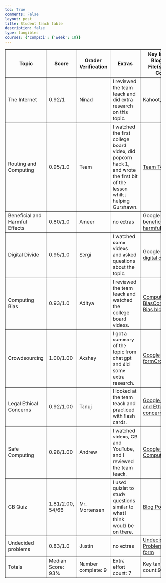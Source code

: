 ```yaml
---
toc: True
comments: False
layout: post
title: Student teach table
description: false
type: tangibles
courses: {'compsci': {'week': 18}}
---
```


<table border="1">
  <thead>
    <tr>
      <th>Topic</th>
      <th>Score</th>
      <th>Grader Verification</th>
      <th>Extras</th>
      <th>Key Indicators: Blog, GitHub File(s) and Key Commits</th>
    </tr>
  </thead>
  <tbody>
    <tr>
      <td>The Internet</td>
      <td>0.92/1</td>
      <td>Ninad</td>
      <td>I reviewed the team teach and did extra research on this topic.</td>
      <td>Kahoot, <a href="https://lincolnc2008.github.io/student3//2023/11/27/Internet_IPYNB_2_.html">the internet</a></td>
      <td></td>
    </tr>
    <tr>
      <td>Routing and Computing</td>
      <td>0.95/1.0</td>
      <td>Team</td>
      <td>I watched the first college board video, did popcorn hack 1, and wrote the first bit of the lesson whilst helping Gurshawn.</td>
      <td><a href="https://dantea-tech.github.io/GLADV2//2023/08/17/Routing-And-Computing-copy_IPYNB_2_.html">Team Teach</a></td>
      <td></td>
    </tr>
    <tr>
      <td>Beneficial and Harmful Effects</td>
      <td>0.80/1.0</td>
      <td>Ameer</td>
      <td>no extras</td>
      <td>Google form, <a href="https://lincolnc2008.github.io/student3//2023/12/04/Beneficial-Harmful-TeamTeach_IPYNB_2_.html">beneficial and harmful effects</a></td>
      <td></td>
    </tr>
    <tr>
      <td>Digital Divide</td>
      <td>0.95/1.0</td>
      <td>Sergi</td>
      <td>I watched some videos and asked questions about the topic.</td>
      <td>Google Form, <a href="https://lincolnc2008.github.io/student3//2023/11/17/Digital-Divide_IPYNB_2_.html">digital divide</a></td>
      <td></td>
    </tr>
    <tr>
      <td>Computing Bias</td>
      <td>0.93/1.0</td>
      <td>Aditya</td>
      <td>I reviewed the team teach and watched the college board videos.</td>
      <td><a href="https://nighthawkcoders.github.io/teacher_portfolio//2023/12/11/P2_student_Computing-Bias_IPYNB_2_.html">Computing Bias</a><a href="https://lincolnc2008.github.io/student3//2023/12/11/Computing-Bias-Team-Teach_IPYNB_2_.html">Computing Bias blog</a></td>
      <td></td>
    </tr>
    <tr>
      <td>Crowdsourcing</td>
      <td>1.00/1.00</td>
      <td>Akshay</td>
      <td>I got a summary of the topic from chat gpt and did some extra research.</td>
      <td><a href="https://docs.google.com/forms/d/e/1FAIpQLSepHm1GaMhPht17Qm-7ntihi1_4VCFdLPgzjYy2Hlimd4bUwA/viewscore?viewscore=AE0zAgC1V7OugjV5hIEqnDQH3YOdwgxdFrbs7_er7FNgySsaJXQtGRMiov_ifCXjHl67G58">Google form</a><a href="https://lincolnc2008.github.io/student3//2023/12/05/crowdsourcing_IPYNB_2_.html">Crowdsourcing</a></td>
      <td></td>
    </tr>
    <tr>
      <td>Legal Ethical Concerns</td>
      <td>0.92/1.00</td>
      <td>Tanuj</td>
      <td>I looked at the team teach and practiced with flash cards.</td>
      <td><a href="https://docs.google.com/forms/d/e/1FAIpQLSdbVlNG-KRIOsdhpqm9DBcdtxqDefy9GF1qi4kdIWgvH8bbbg/viewscore?viewscore=AE0zAgB2PZUayteDJVoN03PLmTGAG_15SWcst7P4wDSqB-h3b2HFgb-QwfM5ZgXOp7_EgfQ">Google form</a><a href="https://lincolnc2008.github.io/student3//2023/12/18/Legal-Ethical-Concerns_IPYNB_2_.html">Legal and Ethical concerns</a></td>
      <td></td>
    </tr>
    <tr>
      <td>Safe Computing</td>
      <td>0.98/1.00</td>
      <td>Andrew</td>
      <td>I watched videos, CB and YouTube, and I reviewed the team teach.</td>
      <td><a href="https://docs.google.com/forms/d/e/1FAIpQLSciW2h1uQNCS8xZK7GAZO5uliuQh7e_aFesTr3DMs-tZxCXag/viewscore?viewscore=AE0zAgBWKCkFlqtUD0yQOVAciY3QESVGAVm6quGR6BZPcBZgwaBJIOumVjELf4i3EXc-u84">Google form</a><a href="https://lincolnc2008.github.io/student3//2023/12/21/Safe_computing_IPYNB_2_.html">Safe Computing</a></td>
      <td></td>
    </tr>
    <tr>
      <td>CB Quiz</td>
      <td>1.81/2.00, 54/66</td>
      <td>Mr. Mortensen</td>
      <td>I used quizlet to study questions similar to what I think would be on there.</td>
      <td><a href="https://lincolnc2008.github.io/student3//2023/12/20/CB-MC_IPYNB_2_.html">Blog Post</a></td>
      <td></td>
    </tr>
    <tr>
        <td>Undecided problems</td>
      <td>0.83/1.0</td>
      <td>Justin</td>
      <td>no extras</td>
      <td><a href="https://nighthawkcoders.github.io/teacher_portfolio//2023/12/13/P2_student_UndecidedProblems_IPYNB_2_.html">Undecided Problems</a><a href="https://docs.google.com/forms/d/e/1FAIpQLScdkCjjYFUBdRN9O1icNyhM5hWNue0VzPXlCZ5q3QGGsN_Vsw/viewscore?viewscore=AE0zAgDEhtQbRPIkGwWoLSDyy5ACN_D-EzPq_ToadNtt9jpi987MDrzJn8XJ50ACXA">Google form</a>
</td>
      <td></td>
    </tr>
    <tr>
      <td>Totals</td>
      <td>Median Score: 93%</td>
      <td>Number complete: 9</td>
      <td>Extra effort count: 7</td>
      <td>Key tangible assets count:9</td>
      <td></td>
    </tr>
  </tbody>
</table>